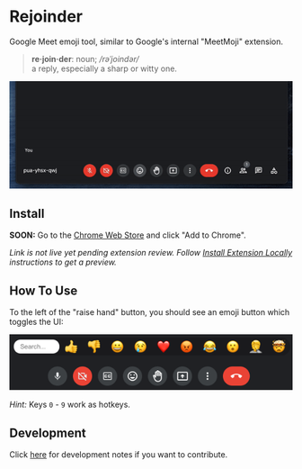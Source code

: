
# Rejoinder
Google Meet emoji tool, similar to Google's internal "MeetMoji" extension.

> **re·join·der**: noun; */rəˈjoindər/*<br/>
> a reply, especially a sharp or witty one.

![screenshot](screenshots/example.gif)

## Install

**SOON:** Go to the [Chrome Web Store](https://chrome.google.com/webstore/detail/rejoinder/ppkljbmmakhcdfgokefgmologajbdima) and click "Add to Chrome".

*Link is not live yet pending extension review.  Follow [Install Extension Locally](DEV_README.md#install-extension-locally) instructions to get a preview.*

## How To Use

To the left of the "raise hand" button, you should see an emoji button which toggles the UI:

![screenshot](screenshots/ui.png)

*Hint:* Keys `0` - `9` work as hotkeys.

## Development

Click [here](DEV_README.md) for development notes if you want to contribute.

